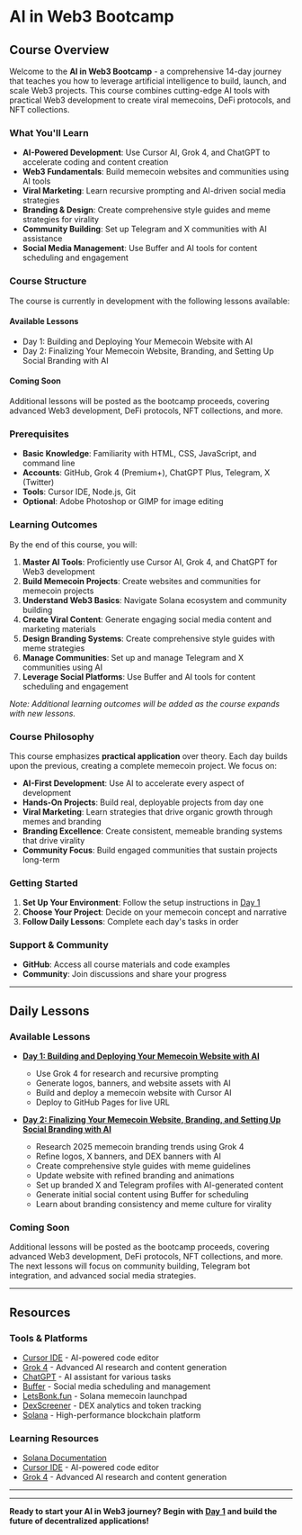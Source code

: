 # AI in Web3 Bootcamp

## Course Overview

Welcome to the **AI in Web3 Bootcamp** - a comprehensive 14-day journey that teaches you how to leverage artificial intelligence to build, launch, and scale Web3 projects. This course combines cutting-edge AI tools with practical Web3 development to create viral memecoins, DeFi protocols, and NFT collections.

### What You'll Learn

- **AI-Powered Development**: Use Cursor AI, Grok 4, and ChatGPT to accelerate coding and content creation
- **Web3 Fundamentals**: Build memecoin websites and communities using AI tools
- **Viral Marketing**: Learn recursive prompting and AI-driven social media strategies
- **Branding & Design**: Create comprehensive style guides and meme strategies for virality
- **Community Building**: Set up Telegram and X communities with AI assistance
- **Social Media Management**: Use Buffer and AI tools for content scheduling and engagement

### Course Structure

The course is currently in development with the following lessons available:

#### **Available Lessons**
- Day 1: Building and Deploying Your Memecoin Website with AI
- Day 2: Finalizing Your Memecoin Website, Branding, and Setting Up Social Branding with AI

#### **Coming Soon**
Additional lessons will be posted as the bootcamp proceeds, covering advanced Web3 development, DeFi protocols, NFT collections, and more.

### Prerequisites

- **Basic Knowledge**: Familiarity with HTML, CSS, JavaScript, and command line
- **Accounts**: GitHub, Grok 4 (Premium+), ChatGPT Plus, Telegram, X (Twitter)
- **Tools**: Cursor IDE, Node.js, Git
- **Optional**: Adobe Photoshop or GIMP for image editing

### Learning Outcomes

By the end of this course, you will:

1. **Master AI Tools**: Proficiently use Cursor AI, Grok 4, and ChatGPT for Web3 development
2. **Build Memecoin Projects**: Create websites and communities for memecoin projects
3. **Understand Web3 Basics**: Navigate Solana ecosystem and community building
4. **Create Viral Content**: Generate engaging social media content and marketing materials
5. **Design Branding Systems**: Create comprehensive style guides with meme strategies
6. **Manage Communities**: Set up and manage Telegram and X communities using AI
7. **Leverage Social Platforms**: Use Buffer and AI tools for content scheduling and engagement

*Note: Additional learning outcomes will be added as the course expands with new lessons.*

### Course Philosophy

This course emphasizes **practical application** over theory. Each day builds upon the previous, creating a complete memecoin project. We focus on:

- **AI-First Development**: Use AI to accelerate every aspect of development
- **Hands-On Projects**: Build real, deployable projects from day one
- **Viral Marketing**: Learn strategies that drive organic growth through memes and branding
- **Branding Excellence**: Create consistent, memeable branding systems that drive virality
- **Community Focus**: Build engaged communities that sustain projects long-term

### Getting Started

1. **Set Up Your Environment**: Follow the setup instructions in [Day 1](day-01.md)
2. **Choose Your Project**: Decide on your memecoin concept and narrative
3. **Follow Daily Lessons**: Complete each day's tasks in order

### Support & Community

- **GitHub**: Access all course materials and code examples
- **Community**: Join discussions and share your progress

---

## Daily Lessons

### Available Lessons

- **[Day 1: Building and Deploying Your Memecoin Website with AI](day-01.md)**
  - Use Grok 4 for research and recursive prompting
  - Generate logos, banners, and website assets with AI
  - Build and deploy a memecoin website with Cursor AI
  - Deploy to GitHub Pages for live URL

- **[Day 2: Finalizing Your Memecoin Website, Branding, and Setting Up Social Branding with AI](day-02.md)**
  - Research 2025 memecoin branding trends using Grok 4
  - Refine logos, X banners, and DEX banners with AI
  - Create comprehensive style guides with meme guidelines
  - Update website with refined branding and animations
  - Set up branded X and Telegram profiles with AI-generated content
  - Generate initial social content using Buffer for scheduling
  - Learn about branding consistency and meme culture for virality

### Coming Soon
Additional lessons will be posted as the bootcamp proceeds, covering advanced Web3 development, DeFi protocols, NFT collections, and more. The next lessons will focus on community building, Telegram bot integration, and advanced social media strategies.

---

## Resources

### Tools & Platforms
- [Cursor IDE](https://cursor.com/) - AI-powered code editor
- [Grok 4](https://grok.com/) - Advanced AI research and content generation
- [ChatGPT](https://chat.openai.com/) - AI assistant for various tasks
- [Buffer](https://buffer.com/) - Social media scheduling and management
- [LetsBonk.fun](https://letsbonk.fun/) - Solana memecoin launchpad
- [DexScreener](https://dexscreener.com/) - DEX analytics and token tracking
- [Solana](https://solana.com/) - High-performance blockchain platform

### Learning Resources
- [Solana Documentation](https://docs.solana.com/)
- [Cursor IDE](https://cursor.com/) - AI-powered code editor
- [Grok 4](https://grok.com/) - Advanced AI research and content generation

---



---

**Ready to start your AI in Web3 journey? Begin with [Day 1](day-01.md) and build the future of decentralized applications!** 

